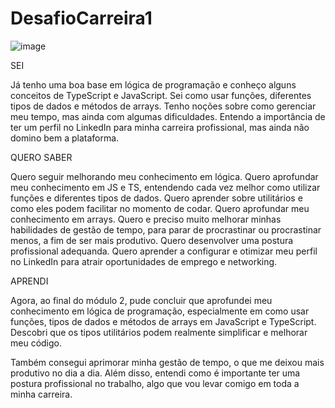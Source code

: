# DesafioCarreira1

![image](https://github.com/user-attachments/assets/b1031274-0678-4641-8445-9613ed2295cc)

SEI

Já tenho uma boa base em lógica de programação e conheço alguns conceitos de TypeScript e JavaScript.
Sei como usar funções, diferentes tipos de dados e métodos de arrays.
Tenho noções sobre como gerenciar meu tempo, mas ainda com algumas dificuldades. 
Entendo a importância de ter um perfil no LinkedIn para minha carreira profissional, mas ainda não domino bem a plataforma.


QUERO SABER

Quero seguir melhorando meu conhecimento em lógica.
Quero aprofundar meu conhecimento em JS e TS, entendendo cada vez melhor como utilizar funções e diferentes tipos de dados.
Quero aprender sobre utilitários e como eles podem facilitar no momento de codar.
Quero aprofundar meu conhecimento em arrays.
Quero e preciso muito melhorar minhas habilidades de gestão de tempo, para parar de procrastinar ou procrastinar menos, a fim de ser mais produtivo.
Quero desenvolver uma postura profissional adequanda.
Quero aprender a configurar e otimizar meu perfil no LinkedIn para atrair oportunidades de emprego e networking.


APRENDI

Agora, ao final do módulo 2, pude concluir que aprofundei meu conhecimento em lógica de programação, especialmente em como usar funções, tipos de dados e métodos de arrays em JavaScript e TypeScript. Descobri que os tipos utilitários podem realmente simplificar e melhorar meu código.

Também consegui aprimorar minha gestão de tempo, o que me deixou mais produtivo no dia a dia. Além disso, entendi como é importante ter uma postura profissional no trabalho, algo que vou levar comigo em toda a minha carreira.
